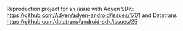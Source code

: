 Reproduction project for an issue with Adyen SDK: https://github.com/Adyen/adyen-android/issues/1701 and Datatrans https://github.com/datatrans/android-sdk/issues/25
